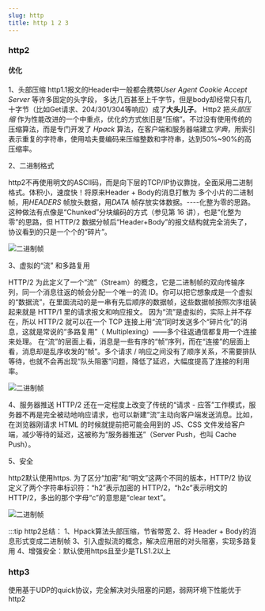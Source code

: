```yaml
---
slug: http
title: http 1 2 3
---
```


### http2

#### 优化

1、头部压缩
http1.1报文的Header中一般都会携带*User Agent* *Cookie* *Accept* *Server* 等许多固定的头字段，
多达几百甚至上千字节，但是body却经常只有几十字节（比如Get请求、204/301/304等响应）成了**大头儿子**。
Http2 把*头部压缩* 作为性能改进的一个中重点，优化的方式依旧是“压缩”。不过没有使用传统的压缩算法，而是专门开发了
*Hpack* 算法，在客户端和服务器端建立*字典*，用索引表示重复的字符串，使用哈夫曼编码来压缩整数和字符串，达到50%~90%的高压缩率。

2、二进制格式

http2不再使用明文的ASCII码，而是向下层的TCP/IP协议靠拢，全面采用二进制格式。体积小，速度快！将原来Header + Body的消息打散为
多个小片的二进制帧，用*HEADERS* 帧放头数据，用*DATA* 帧存放实体数据。----化整为零的思路。这种做法有点像是“Chunked”分块编码的方式（参见第 16 讲），也是“化整为零”的思路，但 HTTP/2 数据分帧后“Header+Body”的报文结构就完全消失了，协议看到的只是一个个的“碎片”。

![二进制帧](/img/frame.png)

3、虚拟的“流” 和多路复用

HTTP/2 为此定义了一个“流”（Stream）的概念，它是二进制帧的双向传输序列，同一个消息往返的帧会分配一个唯一的流 ID。你可以把它想象成是一个虚拟的“数据流”，在里面流动的是一串有先后顺序的数据帧，这些数据帧按照次序组装起来就是 HTTP/1 里的请求报文和响应报文。
因为“流”是虚拟的，实际上并不存在，所以 HTTP/2 就可以在一个 TCP 连接上用“流”同时发送多个“碎片化”的消息，这就是常说的“多路复用”（ Multiplexing）——多个往返通信都复用一个连接来处理。
在“流”的层面上看，消息是一些有序的“帧”序列，而在“连接”的层面上看，消息却是乱序收发的“帧”。多个请求 / 响应之间没有了顺序关系，不需要排队等待，也就不会再出现“队头阻塞”问题，降低了延迟，大幅度提高了连接的利用率。

![二进制帧](/img/stream.png)

4、服务器推送
HTTP/2 还在一定程度上改变了传统的“请求 - 应答”工作模式，服务器不再是完全被动地响应请求，也可以新建“流”主动向客户端发送消息。比如，在浏览器刚请求 HTML 的时候就提前把可能会用到的 JS、CSS 文件发给客户端，减少等待的延迟，这被称为“服务器推送”（Server Push，也叫 Cache Push）。

5、安全

http2默认使用https.
为了区分“加密”和“明文”这两个不同的版本，HTTP/2 协议定义了两个字符串标识符：“h2”表示加密的 HTTP/2，“h2c”表示明文的 HTTP/2，多出的那个字母“c”的意思是“clear text”。

![二进制帧](/img/stack.png)

:::tip
http2总结：
1、Hpack算法头部压缩，节省带宽
2、将 Header + Body的消息形式变成二进制帧
3、引入虚拟流的概念，解决应用层的对头阻塞，实现多路复用
4、增强安全：默认使用https且至少是TLS1.2以上



### http3

使用基于UDP的quick协议，完全解决对头阻塞的问题，弱网环境下性能优于http2














